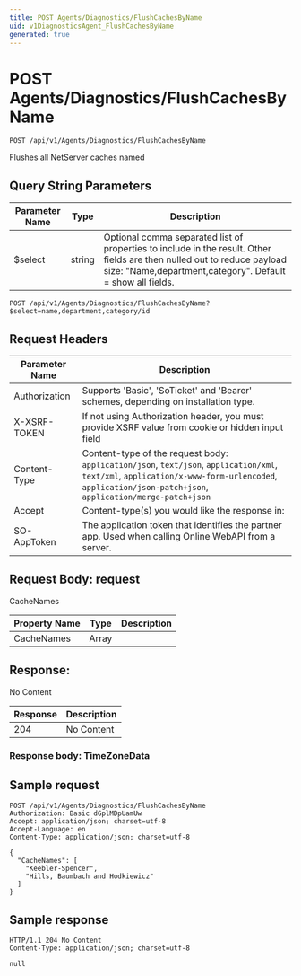 ```yaml
---
title: POST Agents/Diagnostics/FlushCachesByName
uid: v1DiagnosticsAgent_FlushCachesByName
generated: true
---
```


# POST Agents/Diagnostics/FlushCachesByName

```http
POST /api/v1/Agents/Diagnostics/FlushCachesByName
```

Flushes all NetServer caches named







## Query String Parameters

| Parameter Name | Type |  Description |
|----------------|------|--------------|
| $select | string |  Optional comma separated list of properties to include in the result. Other fields are then nulled out to reduce payload size: "Name,department,category". Default = show all fields. |

```http
POST /api/v1/Agents/Diagnostics/FlushCachesByName?$select=name,department,category/id
```


## Request Headers

| Parameter Name | Description |
|----------------|-------------|
| Authorization  | Supports 'Basic', 'SoTicket' and 'Bearer' schemes, depending on installation type. |
| X-XSRF-TOKEN   | If not using Authorization header, you must provide XSRF value from cookie or hidden input field |
| Content-Type | Content-type of the request body: `application/json`, `text/json`, `application/xml`, `text/xml`, `application/x-www-form-urlencoded`, `application/json-patch+json`, `application/merge-patch+json` |
| Accept         | Content-type(s) you would like the response in:  |
| SO-AppToken | The application token that identifies the partner app. Used when calling Online WebAPI from a server. |

## Request Body: request 

CacheNames 

| Property Name | Type |  Description |
|----------------|------|--------------|
| CacheNames | Array |  |

## Response:

No Content

| Response | Description |
|----------------|-------------|
| 204 | No Content |

### Response body: TimeZoneData


## Sample request

```http!
POST /api/v1/Agents/Diagnostics/FlushCachesByName
Authorization: Basic dGplMDpUamUw
Accept: application/json; charset=utf-8
Accept-Language: en
Content-Type: application/json; charset=utf-8

{
  "CacheNames": [
    "Keebler-Spencer",
    "Hills, Baumbach and Hodkiewicz"
  ]
}
```

## Sample response

```http_
HTTP/1.1 204 No Content
Content-Type: application/json; charset=utf-8

null
```